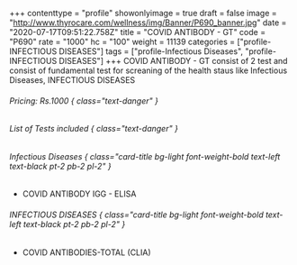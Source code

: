 +++
contenttype = "profile"
showonlyimage = true
draft = false
image = "http://www.thyrocare.com/wellness/img/Banner/P690_banner.jpg"
date = "2020-07-17T09:51:22.758Z"
title = "COVID ANTIBODY - GT"
code = "P690"
rate = "1000"
hc = "100"
weight = 11139
categories = ["profile-INFECTIOUS DISEASES"]
tags = ["profile-Infectious Diseases", "profile-INFECTIOUS DISEASES"]
+++
COVID ANTIBODY - GT consist of 2 test and consist of fundamental test for screaning of the health staus like Infectious Diseases, INFECTIOUS DISEASES
<!--more-->
###### Pricing: Rs.1000 { class="text-danger" }

###### List of Tests included { class="text-danger" }

###### Infectious Diseases { class="card-title bg-light font-weight-bold text-left text-black pt-2 pb-2 pl-2" } 
* COVID ANTIBODY IGG - ELISA
###### INFECTIOUS DISEASES { class="card-title bg-light font-weight-bold text-left text-black pt-2 pb-2 pl-2" } 
* COVID ANTIBODIES-TOTAL (CLIA)
